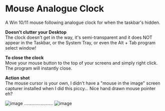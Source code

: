 # Mouse Analogue Clock
A Win 10/11 mouse following analogue clock for when the taskbar's hidden.


**Doesn't clutter your Desktop**              
The clock doesn't get in the way, it's semi-transparent and it does NOT appear in the Taskbar, or the System Tray, or even the Alt + Tab program select window!


**To close the clock**                        
Move your mouse button to the top of your screens and simply right click. The program will instantly close.


**Action shot**                                   
The mouse cursor is your own, I didn't have a "mouse in the image" screen capturer installed when I did this piccy...
Nice hand drawn mouse pointer eh?

![image](https://github.com/user-attachments/assets/645d64d0-a7c7-476c-8034-ca0972000545) ....................... ![image](https://github.com/user-attachments/assets/f811d234-3ec6-450e-859a-d58402a6653e)


